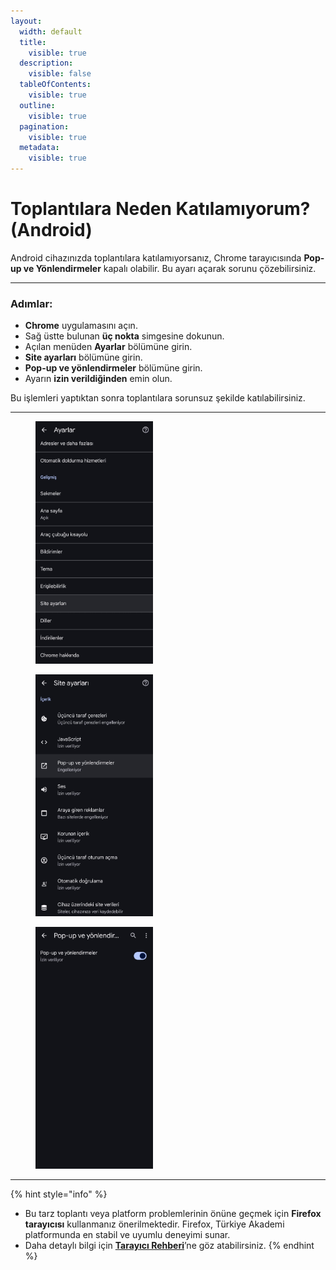 ```yaml
---
layout:
  width: default
  title:
    visible: true
  description:
    visible: false
  tableOfContents:
    visible: true
  outline:
    visible: true
  pagination:
    visible: true
  metadata:
    visible: true
---
```


# Toplantılara Neden Katılamıyorum? (Android)

Android cihazınızda toplantılara katılamıyorsanız, Chrome tarayıcısında **Pop-up ve Yönlendirmeler** kapalı olabilir. Bu ayarı açarak sorunu çözebilirsiniz.

***

### Adımlar:

* **Chrome** uygulamasını açın.
* Sağ üstte bulunan **üç nokta** simgesine dokunun.
* Açılan menüden **Ayarlar** bölümüne girin.
* **Site ayarları** bölümüne girin.
* **Pop-up ve yönlendirmeler** bölümüne girin.
* Ayarın **izin verildiğinden** emin olun.

Bu işlemleri yaptıktan sonra toplantılara sorunsuz şekilde katılabilirsiniz.

***

<div><figure><img src="../../.gitbook/assets/image (21).jpg" alt="" width="188"><figcaption></figcaption></figure> <figure><img src="../../.gitbook/assets/image (22).jpg" alt="" width="188"><figcaption></figcaption></figure> <figure><img src="../../.gitbook/assets/image (23).jpg" alt="" width="188"><figcaption></figcaption></figure></div>

***

{% hint style="info" %}
* Bu tarz toplantı veya platform problemlerinin önüne geçmek için **Firefox tarayıcısı** kullanmanız önerilmektedir. Firefox, Türkiye Akademi platformunda en stabil ve uyumlu deneyimi sunar.
* Daha detaylı bilgi için [**Tarayıcı Rehberi**](../../uygulama-rehberi/tarayici-rehberi.md)’ne göz atabilirsiniz.
{% endhint %}
